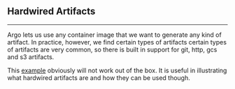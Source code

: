 ## Hardwired Artifacts
---
Argo lets us use any container image that we want to generate any kind of artifact. In practice, however, we find certain types of artifacts certain types of artifacts are very common, so there is built in support for git, http, gcs and s3 artifacts.

This [example](example-wf.yml) obviously will not work out of the box. It is useful in illustrating what hardwired artifacts are and how they can be used though.


